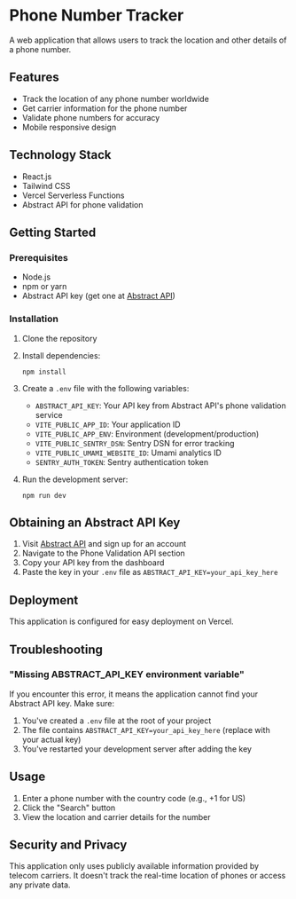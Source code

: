 # Phone Number Tracker

A web application that allows users to track the location and other details of a phone number.

## Features

- Track the location of any phone number worldwide
- Get carrier information for the phone number
- Validate phone numbers for accuracy
- Mobile responsive design

## Technology Stack

- React.js
- Tailwind CSS
- Vercel Serverless Functions
- Abstract API for phone validation

## Getting Started

### Prerequisites

- Node.js
- npm or yarn
- Abstract API key (get one at [Abstract API](https://www.abstractapi.com/api/phone-validation-api))

### Installation

1. Clone the repository
2. Install dependencies:
   ```
   npm install
   ```
3. Create a `.env` file with the following variables:
   - `ABSTRACT_API_KEY`: Your API key from Abstract API's phone validation service
   - `VITE_PUBLIC_APP_ID`: Your application ID
   - `VITE_PUBLIC_APP_ENV`: Environment (development/production)
   - `VITE_PUBLIC_SENTRY_DSN`: Sentry DSN for error tracking
   - `VITE_PUBLIC_UMAMI_WEBSITE_ID`: Umami analytics ID
   - `SENTRY_AUTH_TOKEN`: Sentry authentication token

4. Run the development server:
   ```
   npm run dev
   ```

## Obtaining an Abstract API Key

1. Visit [Abstract API](https://www.abstractapi.com/api/phone-validation-api) and sign up for an account
2. Navigate to the Phone Validation API section
3. Copy your API key from the dashboard
4. Paste the key in your `.env` file as `ABSTRACT_API_KEY=your_api_key_here`

## Deployment

This application is configured for easy deployment on Vercel.

## Troubleshooting

### "Missing ABSTRACT_API_KEY environment variable"

If you encounter this error, it means the application cannot find your Abstract API key. Make sure:
1. You've created a `.env` file at the root of your project
2. The file contains `ABSTRACT_API_KEY=your_api_key_here` (replace with your actual key)
3. You've restarted your development server after adding the key

## Usage

1. Enter a phone number with the country code (e.g., +1 for US)
2. Click the "Search" button
3. View the location and carrier details for the number

## Security and Privacy

This application only uses publicly available information provided by telecom carriers. It doesn't track the real-time location of phones or access any private data.